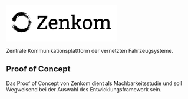 ![Zenkom](logo.png)

Zentrale Kommunikationsplattform der vernetzten Fahrzeugsysteme.

## Proof of Concept

Das Proof of Concept von Zenkom dient als Machbarkeitsstudie und soll Wegweisend bei der Auswahl des Entwicklungsframework sein.
